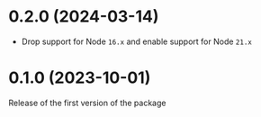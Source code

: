 # 0.2.0 (2024-03-14)

- Drop support for Node `16.x` and enable support for Node `21.x`

# 0.1.0 (2023-10-01)

Release of the first version of the package

